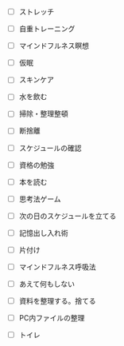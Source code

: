 - [ ] ストレッチ
- [ ] 自重トレーニング
- [ ] マインドフルネス瞑想
- [ ] 仮眠
- [ ] スキンケア
- [ ] 水を飲む
- [ ] 掃除・整理整頓
- [ ] 断捨離
- [ ] スケジュールの確認
- [ ] 資格の勉強

- [ ] 本を読む
- [ ] 思考法ゲーム
- [ ] 次の日のスケジュールを立てる
- [ ] 記憶出し入れ術
- [ ] 片付け
- [ ] マインドフルネス呼吸法
- [ ] あえて何もしない

- [ ] 資料を整理する。捨てる
- [ ] PC内ファイルの整理
- [ ] トイレ